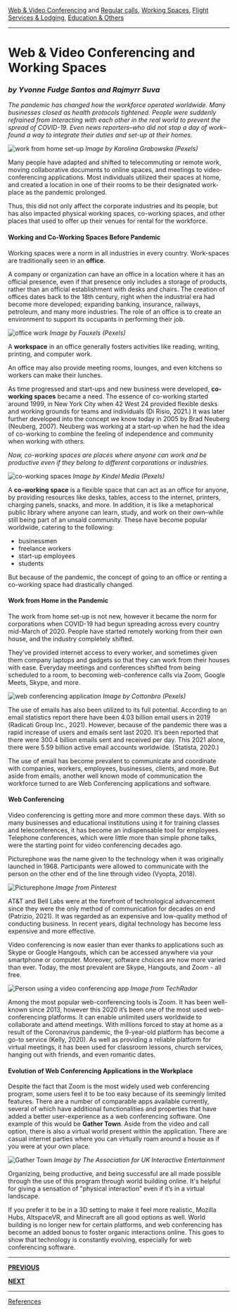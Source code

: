 [Web & Video Conferencing](index.md) and [Regular calls](second.md), [Working Spaces](third.md), [Flight Services & Lodging](fourth.md), [Education & Others](fifth.md)

---

# Web & Video Conferencing and Working Spaces
### _by Yvonne Fudge Santos and Rajmyrr Suva_

_The pandemic has changed how the workforce operated worldwide. Many businesses closed as health protocols tightened. People were suddenly refrained from interacting with each other in the real world to prevent the spread of COVID-19. Even news reporters–who did not stop a day of work–found a way to integrate their duties and set-up at their homes._ 

![work from home set-up](https://images.pexels.com/photos/4491461/pexels-photo-4491461.jpeg?auto=compress&cs=tinysrgb&dpr=2&h=650&w=940)
_Image by Karolina Grabowska (Pexels)_

Many people have adapted and shifted to telecommuting or remote work, moving collaborative documents to online spaces, and meetings to video-conferencing applications. Most individuals utilized their spaces at home, and created a location in one of their rooms to be their designated work-place as the pandemic prolonged.

Thus, this did not only affect the corporate industries and its people, but has also impacted physical working spaces, co-working spaces, and other places that used to offer up their venues for rental for the workforce.


#### Working and Co-Working Spaces Before Pandemic

Working spaces were a norm in all industries in every country. Work-spaces are traditionally seen in an **office**.

A company or organization can have an office in a location where it has an official presence, even if that presence only includes a storage of products, rather than an official establishment with desks and chairs. The creation of offices dates back to the 18th century, right when the industrial era had become more developed; expanding banking, insurance, railways, petroleum, and many more industries. The role of an office is to create an environment to support its occupants in performing their job.

![office work](https://images.pexels.com/photos/3184357/pexels-photo-3184357.jpeg?auto=compress&cs=tinysrgb&dpr=2&h=650&w=940)
_Image by Fauxels (Pexels)_

A **workspace** in an office generally fosters activities like reading, writing, printing, and computer work. 

An office may also provide meeting rooms, lounges, and even kitchens so workers can make their lunches.

As time progressed and start-ups and new business were developed, **co-working spaces** became a need. The essence of co-working started around 1999, in New York City when 42 West 24 provided flexible desks and working grounds for teams and individuals (Di Risio, 2021.) It was later further developed into the concept we know today in 2005 by Brad Neuberg (Neuberg, 2007). Neuberg was working at a start-up when he had the idea of co-working to combine the feeling of independence and community when working with others.

_Now, co-working spaces are places where anyone can work and be productive even if they belong to different corporations or industries._ 

![co-working spaces](https://images.pexels.com/photos/7688335/pexels-photo-7688335.jpeg?auto=compress&cs=tinysrgb&dpr=2&h=650&w=940)
_Image by Kindel Media (Pexels)_

A __co-working space__  is a flexible space that can act as an office for anyone, by providing resources like desks, tables, access to the internet, printers, charging panels, snacks, and more. In addition, it is like a metaphorical public library where anyone can learn, study, and work on their own–while still being part of an unsaid community. These have become popular worldwide, catering to the following:
- businessmen
- freelance workers
- start-up employees
- students

But because of the pandemic, the concept of going to an office or renting a co-working space had drastically changed. 


#### Work from Home in the Pandemic

The work from home set-up is not new, however it became the norm for corporations when COVID-19 had begun spreading across every country mid-March of 2020. People have started remotely working from their own house, and the industry completely shifted.

They’ve provided internet access to every worker, and sometimes given them company laptops and gadgets so that they can work from their houses with ease. Everyday meetings and conferences shifted from being scheduled to a room, to becoming web-conference calls via Zoom, Google Meets, Skype, and more.

![web conferencing application](https://images.pexels.com/photos/6321241/pexels-photo-6321241.jpeg?auto=compress&cs=tinysrgb&dpr=2&h=650&w=940)
_Image by Cottonbro (Pexels)_

The use of emails has also been utilized to its full potential. According to an email statistics report there have been 4.03 billion email users in 2019 (Radicati Group Inc., 2021). However, because of the pandemic there was a rapid increase of users and emails sent last 2020. It’s been reported that there were 300.4 billion emails sent and received per day. This 2021 alone, there were 5.59 billion active email accounts worldwide. (Statista, 2020.)

The use of email has become prevalent to communicate and coordinate with companies, workers, employees, businesses, clients, and more. But aside from emails, another well known mode of communication the workforce turned to are Web Conferencing applications and software.


#### Web Conferencing

Video conferencing is getting more and more common these days. With so many businesses and educational institutions using it for training classes and teleconferences, it has become an indispensable tool for employees. Telephone conferences, which were little more than simple phone talks, were the starting point for video conferencing decades ago. 

Picturephone was the name given to the technology when it was originally launched in 1968. Participants were allowed to communicate with the person on the other end of the line through video (Vyopta, 2018). 


![Picturephone](https://i.pinimg.com/originals/8b/83/43/8b8343b738a8e5a2e8a758f6ef04ce07.jpg) 
_Image from Pinterest_

AT&T and Bell Labs were at the forefront of technological advancement since they were the only method of communication for decades on end (Patrizio, 2021). It was regarded as an expensive and low-quality method of conducting business. In recent years, digital technology has become less expensive and more effective.

Video conferencing is now easier than ever thanks to applications such as Skype or Google Hangouts, which can be accessed anywhere via your smartphone or computer. Moreover, software choices are now more varied than ever. Today, the most prevalent are Skype, Hangouts, and Zoom - all free.


![Person using a video conferencing app](https://cdn.mos.cms.futurecdn.net/qN84cdDFaERfq5iGsGBww9.jpg)
_Image from TechRadar_

Among the most popular web-conferencing tools is Zoom. It has been well-known since 2013, however this 2020 it’s been one of the most used web-conferencing platforms. It can enable unlimited users worldwide to collaborate and attend meetings. With millions forced to stay at home as a result of the Coronavirus pandemic, the 9-year-old platform has become a go-to service (Kelly, 2020). As well as providing a reliable platform for virtual meetings, it has been used for classroom lessons, church services, hanging out with friends, and even romantic dates.

#### Evolution of Web Conferencing Applications in the Workplace

Despite the fact that Zoom is the most widely used web conferencing program, some users feel it to be too easy because of its seemingly limited features. There are a number of comparable apps available currently, several of which have additional functionalities and properties that have added a better user-experience as a web conferencing software. One example of this would be __Gather Town__. Aside from the video and call option, there is also a virtual world present within the application. There are casual internet parties where you can virtually roam around a house as if you were at your own place. 

![Gather Town](https://91a81446437e9a44.azureedge.net/media/Ukie/News/gather.jpg)
_Image by The Association for UK Interactive Entertainment_

Organizing, being productive, and being successful are all made possible through the use of this program through world building online. It's helpful for giving a sensation of "physical interaction” even if it’s in a virtual landscape.

If you prefer it to be in a 3D setting to make it feel more realistic, Mozilla Hubs, AltspaceVR, and Minecraft are all good options as well. World building is no longer new for certain platforms, and web conferencing has become an added bonus to foster organic interactions online. This goes to show that technology is constantly evolving, especially for web conferencing software.


---

[**PREVIOUS**](second.md)

[**NEXT**](fourth.md)

---

[References](references.md)
